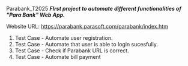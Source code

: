 Parabank_T2025
***FIrst project to automate different functionalities of "Para Bank" Web App.***


Website URL: https://parabank.parasoft.com/parabank/index.htm
1. Test Case - Automate user registration.
2. Test Case - Automate that user is able to login sucesfully. 
3. Test Case - Check if Parabank URL is correct.
4. Test Case - Automate bill payment
